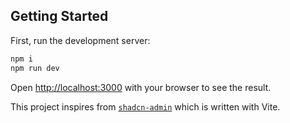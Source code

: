 ## Getting Started

First, run the development server:

```bash
npm i
npm run dev
```

Open [http://localhost:3000](http://localhost:3000) with your browser to see the result.

This project inspires from [`shadcn-admin`](https://github.com/satnaing/shadcn-admin) which is written with Vite.
